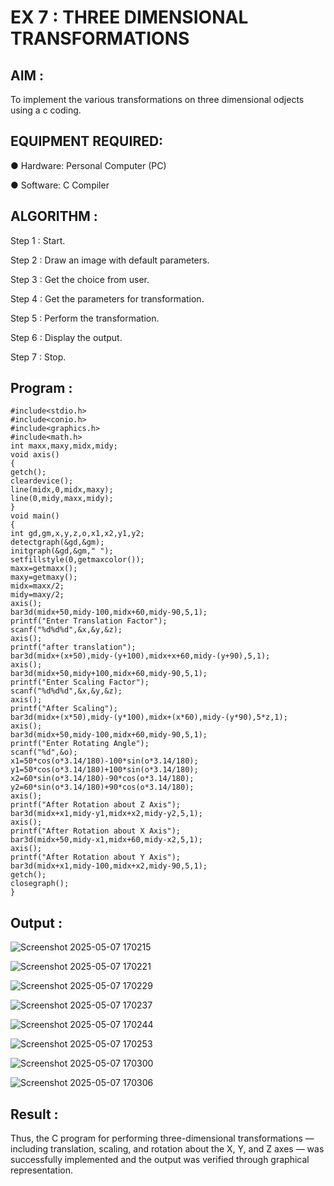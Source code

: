 # EX 7 : THREE DIMENSIONAL TRANSFORMATIONS

## AIM :
 
 To implement the various transformations on three dimensional odjects using a c coding.

## EQUIPMENT REQUIRED:

●	Hardware: Personal Computer (PC)

●	Software: C Compiler

## ALGORITHM :


   Step 1 : Start.

   Step 2 : Draw an image with default parameters.

   Step 3 : Get the choice from user.

   Step 4 : Get the parameters for transformation.

   Step 5 : Perform the transformation.

   Step 6 : Display the output.

   Step 7 : Stop.

## Program :

    #include<stdio.h>  
    #include<conio.h> 
    #include<graphics.h> 
    #include<math.h>  
    int maxx,maxy,midx,midy; 
    void axis() 
    { 
    getch(); 
    cleardevice(); 
    line(midx,0,midx,maxy); 
    line(0,midy,maxx,midy); 
    } 
    void main() 
    {  
    int gd,gm,x,y,z,o,x1,x2,y1,y2; 
    detectgraph(&gd,&gm); 
    initgraph(&gd,&gm," "); 
    setfillstyle(0,getmaxcolor()); 
    maxx=getmaxx(); 
    maxy=getmaxy(); 
    midx=maxx/2; 
    midy=maxy/2; 
    axis(); 
    bar3d(midx+50,midy-100,midx+60,midy-90,5,1); 
    printf("Enter Translation Factor"); 
    scanf("%d%d%d",&x,&y,&z); 
    axis();  
    printf("after translation"); 
    bar3d(midx+(x+50),midy-(y+100),midx+x+60,midy-(y+90),5,1); 
    axis(); 
    bar3d(midx+50,midy+100,midx+60,midy-90,5,1); 
    printf("Enter Scaling Factor"); 
    scanf("%d%d%d",&x,&y,&z); 
    axis(); 
    printf("After Scaling"); 
    bar3d(midx+(x*50),midy-(y*100),midx+(x*60),midy-(y*90),5*z,1); 
    axis(); 
    bar3d(midx+50,midy-100,midx+60,midy-90,5,1); 
    printf("Enter Rotating Angle"); 
    scanf("%d",&o); 
    x1=50*cos(o*3.14/180)-100*sin(o*3.14/180); 
    y1=50*cos(o*3.14/180)+100*sin(o*3.14/180); 
    x2=60*sin(o*3.14/180)-90*cos(o*3.14/180); 
    y2=60*sin(o*3.14/180)+90*cos(o*3.14/180); 
    axis(); 
    printf("After Rotation about Z Axis"); 
    bar3d(midx+x1,midy-y1,midx+x2,midy-y2,5,1); 
    axis(); 
    printf("After Rotation about X Axis"); 
    bar3d(midx+50,midy-x1,midx+60,midy-x2,5,1); 
    axis(); 
    printf("After Rotation about Y Axis"); 
    bar3d(midx+x1,midy-100,midx+x2,midy-90,5,1); 
    getch(); 
    closegraph(); 
    }

## Output :


![Screenshot 2025-05-07 170215](https://github.com/user-attachments/assets/9d2dde59-6184-4b03-a6ea-e6e0ff124e43)

![Screenshot 2025-05-07 170221](https://github.com/user-attachments/assets/6f05fb47-1da5-492b-8edb-87a70061a26e)

![Screenshot 2025-05-07 170229](https://github.com/user-attachments/assets/68aac124-cc84-4b1e-aeb9-4e814925fec6)

![Screenshot 2025-05-07 170237](https://github.com/user-attachments/assets/ec951e40-735b-4b06-93e3-b8ae5cfc51a5)

![Screenshot 2025-05-07 170244](https://github.com/user-attachments/assets/8f3e7054-8a5d-497e-8213-e92ce2859b3b)


![Screenshot 2025-05-07 170253](https://github.com/user-attachments/assets/a85f82d7-5ed5-4c46-a560-7a643c104289)


![Screenshot 2025-05-07 170300](https://github.com/user-attachments/assets/a79b426f-2569-4a0c-8610-6f306e2bec73)


![Screenshot 2025-05-07 170306](https://github.com/user-attachments/assets/74312470-8c6f-44e6-9b6f-87912679da2d)


## Result :

Thus, the C program for performing three-dimensional transformations — including translation, scaling, and rotation about the X, Y, and Z axes — was successfully implemented and the output was verified through graphical representation.
